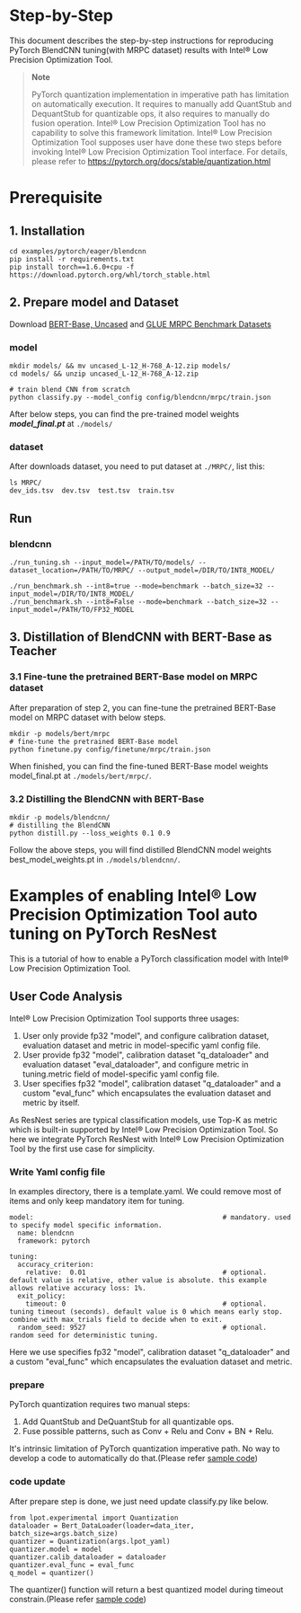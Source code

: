 Step-by-Step
============

This document describes the step-by-step instructions for reproducing PyTorch BlendCNN tuning(with MRPC dataset) results with Intel® Low Precision Optimization Tool.

> **Note**
>
> PyTorch quantization implementation in imperative path has limitation on automatically execution.
> It requires to manually add QuantStub and DequantStub for quantizable ops, it also requires to manually do fusion operation.
> Intel® Low Precision Optimization Tool has no capability to solve this framework limitation. Intel® Low Precision Optimization Tool supposes user have done these two steps before invoking Intel® Low Precision Optimization Tool interface.
> For details, please refer to https://pytorch.org/docs/stable/quantization.html

# Prerequisite

## 1. Installation

```Shell
cd examples/pytorch/eager/blendcnn
pip install -r requirements.txt
pip install torch==1.6.0+cpu -f https://download.pytorch.org/whl/torch_stable.html
```

## 2. Prepare model and Dataset

Download [BERT-Base, Uncased](https://storage.googleapis.com/bert_models/2018_10_18/uncased_L-12_H-768_A-12.zip) and
[GLUE MRPC Benchmark Datasets](https://github.com/nyu-mll/GLUE-baselines)

### model

```Shell
mkdir models/ && mv uncased_L-12_H-768_A-12.zip models/
cd models/ && unzip uncased_L-12_H-768_A-12.zip

# train blend CNN from scratch
python classify.py --model_config config/blendcnn/mrpc/train.json
```

After below steps, you can find the pre-trained model weights ***model_final.pt*** at `./models/`

### dataset

After downloads dataset, you need to put dataset at `./MRPC/`, list this:

```Shell
ls MRPC/
dev_ids.tsv  dev.tsv  test.tsv  train.tsv
```

## Run

### blendcnn

```Shell
./run_tuning.sh --input_model=/PATH/TO/models/ --dataset_location=/PATH/TO/MRPC/ --output_model=/DIR/TO/INT8_MODEL/

./run_benchmark.sh --int8=true --mode=benchmark --batch_size=32 --input_model=/DIR/TO/INT8_MODEL/
./run_benchmark.sh --int8=False --mode=benchmark --batch_size=32 --input_model=/PATH/TO/FP32_MODEL

```

## 3. Distillation of BlendCNN with BERT-Base as Teacher

### 3.1 Fine-tune the pretrained BERT-Base model on MRPC dataset

After preparation of step 2, you can fine-tune the pretrained BERT-Base model on MRPC dataset with below steps.
```Shell
mkdir -p models/bert/mrpc
# fine-tune the pretrained BERT-Base model
python finetune.py config/finetune/mrpc/train.json
```
When finished, you can find the fine-tuned BERT-Base model weights model_final.pt at `./models/bert/mrpc/`.

### 3.2 Distilling the BlendCNN with BERT-Base

```Shell
mkdir -p models/blendcnn/
# distilling the BlendCNN
python distill.py --loss_weights 0.1 0.9
```
Follow the above steps, you will find distilled BlendCNN model weights best_model_weights.pt in `./models/blendcnn/`.

Examples of enabling Intel® Low Precision Optimization Tool auto tuning on PyTorch ResNest
===========================================================================================

This is a tutorial of how to enable a PyTorch classification model with Intel® Low Precision Optimization Tool.

## User Code Analysis

Intel® Low Precision Optimization Tool supports three usages:

1. User only provide fp32 "model", and configure calibration dataset, evaluation dataset and metric in model-specific yaml config file.
2. User provide fp32 "model", calibration dataset "q_dataloader" and evaluation dataset "eval_dataloader", and configure metric in tuning.metric field of model-specific yaml config file.
3. User specifies fp32 "model", calibration dataset "q_dataloader" and a custom "eval_func" which encapsulates the evaluation dataset and metric by itself.

As ResNest series are typical classification models, use Top-K as metric which is built-in supported by Intel® Low Precision Optimization Tool. So here we integrate PyTorch ResNest with Intel® Low Precision Optimization Tool by the first use case for simplicity.

### Write Yaml config file

In examples directory, there is a template.yaml. We could remove most of items and only keep mandatory item for tuning.

```
model:                                               # mandatory. used to specify model specific information.
  name: blendcnn
  framework: pytorch     

tuning:
  accuracy_criterion:
    relative:  0.01                                  # optional. default value is relative, other value is absolute. this example allows relative accuracy loss: 1%.
  exit_policy:
    timeout: 0                                       # optional. tuning timeout (seconds). default value is 0 which means early stop. combine with max_trials field to decide when to exit.
  random_seed: 9527                                  # optional. random seed for deterministic tuning.

```

Here we use specifies fp32 "model", calibration dataset "q_dataloader" and a custom "eval_func" which encapsulates the evaluation dataset and metric.

### prepare

PyTorch quantization requires two manual steps:

1. Add QuantStub and DeQuantStub for all quantizable ops.
2. Fuse possible patterns, such as Conv + Relu and Conv + BN + Relu.

It's intrinsic limitation of PyTorch quantization imperative path. No way to develop a code to automatically do that.(Please refer [sample code](./models.py))

### code update

After prepare step is done, we just need update classify.py like below.

```
from lpot.experimental import Quantization
dataloader = Bert_DataLoader(loader=data_iter, batch_size=args.batch_size)
quantizer = Quantization(args.lpot_yaml)
quantizer.model = model
quantizer.calib_dataloader = dataloader
quantizer.eval_func = eval_func
q_model = quantizer()
```

The quantizer() function will return a best quantized model during timeout constrain.(Please refer [sample code](./classify.py))
